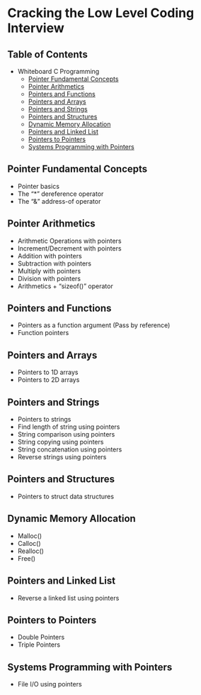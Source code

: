 # Cracking the Low Level Coding Interview

## Table of Contents
- Whiteboard C Programming
  - [Pointer Fundamental Concepts](#pointer-fundamental-concepts)
  - [Pointer Arithmetics](#pointer-arithmetics)
  - [Pointers and Functions](#pointers-and-functions)
  - [Pointers and Arrays](#pointers-and-arrays)
  - [Pointers and Strings](#pointers-and-strings)
  - [Pointers and Structures](#pointers-and-structures)
  - [Dynamic Memory Allocation](#dynamic-memory-allocation)
  - [Pointers and Linked List](#pointers-and-linked-list)
  - [Pointers to Pointers](#pointers-to-pointers)
  - [Systems Programming with Pointers](#systems-programming-with-pointers)

## Pointer Fundamental Concepts
- Pointer basics
- The “*” dereference operator
- The “&” address-of operator

## Pointer Arithmetics
- Arithmetic Operations with pointers
- Increment/Decrement with pointers
- Addition with pointers
- Subtraction with pointers
- Multiply with pointers
- Division with pointers
- Arithmetics + “sizeof()” operator

## Pointers and Functions
- Pointers as a function argument (Pass by reference)
- Function pointers

## Pointers and Arrays
- Pointers to 1D arrays
- Pointers to 2D arrays

## Pointers and Strings
- Pointers to strings
- Find length of string using pointers
- String comparison using pointers
- String copying using pointers
- String concatenation using pointers
- Reverse strings using pointers

## Pointers and Structures
- Pointers to struct data structures

## Dynamic Memory Allocation
- Malloc()
- Calloc()
- Realloc()
- Free()

## Pointers and Linked List
- Reverse a linked list using pointers

## Pointers to Pointers
- Double Pointers
- Triple Pointers

## Systems Programming with Pointers
- File I/O using pointers